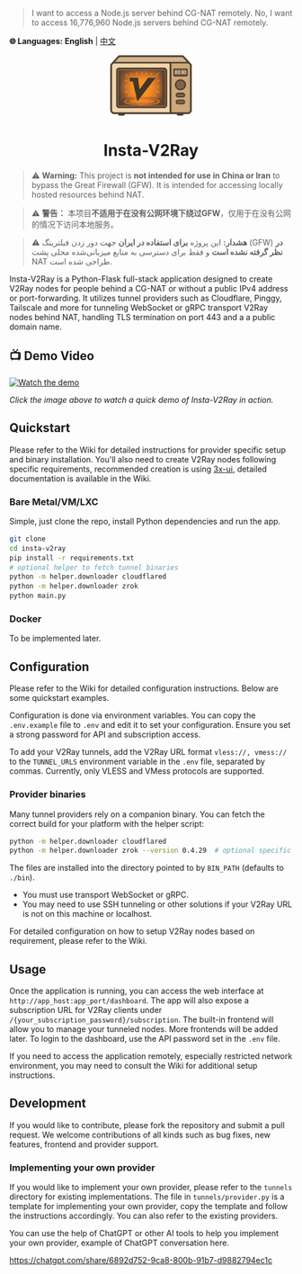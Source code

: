 > I want to access a Node.js server behind CG-NAT remotely. No, I want to access 16,776,960 Node.js servers behind CG-NAT remotely. 

**🌐 Languages:** **English** | [中文](README.zh.md) 

<p align="center">
    <img src="iv2ray.png" alt="Insta-V2Ray Logo" width="150"/>
    <h1 style="text-align: center;">Insta-V2Ray</h1>
</p>

> ⚠️ **Warning:** This project is **not intended for use in China or Iran** to bypass the Great Firewall (GFW). It is intended for accessing locally hosted resources behind NAT.

> ⚠️ **警告：** 本项目**不适用于在没有公网环境下绕过GFW**，仅用于在没有公网的情况下访问本地服务。

> ⚠️ **هشدار:** این پروژه **برای استفاده در ایران** جهت دور زدن فیلترینگ (GFW) **در نظر گرفته نشده است** و فقط برای دسترسی به منابع میزبانی‌شده محلی پشت NAT طراحی شده است.

Insta-V2Ray is a Python-Flask full-stack application designed to create V2Ray nodes for people behind a CG-NAT or without a public IPv4 address or port-forwarding. It utilizes tunnel providers such as Cloudflare, Pinggy, Tailscale and more for tunneling WebSocket or gRPC transport V2Ray nodes behind NAT, handling TLS termination on port 443 and a a public domain name.

## 📺 Demo Video

[![Watch the demo](https://img.youtube.com/vi/VIDEO_ID_HERE/0.jpg)](https://www.youtube.com/watch?v=VIDEO_ID_HERE)

*Click the image above to watch a quick demo of Insta-V2Ray in action.*

## Quickstart

Please refer to the Wiki for detailed instructions for provider specific setup and binary installation. You'll also need to create V2Ray nodes following specific requirements, recommended creation is using [3x-ui](https://github.com/MHSanaei/3x-ui), detailed documentation is available in the Wiki.

### Bare Metal/VM/LXC

Simple, just clone the repo, install Python dependencies and run the app.

```bash
git clone
cd insta-v2ray
pip install -r requirements.txt
# optional helper to fetch tunnel binaries
python -m helper.downloader cloudflared
python -m helper.downloader zrok
python main.py
```

### Docker

To be implemented later.

## Configuration

Please refer to the Wiki for detailed configuration instructions. Below are some quickstart examples.

Configuration is done via environment variables. You can copy the `.env.example` file to `.env` and edit it to set your configuration. Ensure you set a strong password for API and subscription access.

To add your V2Ray tunnels, add the V2Ray URL format `vless://, vmess://` to the `TUNNEL_URLS` environment variable in the `.env` file, separated by commas. Currently, only VLESS and VMess protocols are supported.

### Provider binaries

Many tunnel providers rely on a companion binary. You can fetch the correct build for your platform with the helper script:

```bash
python -m helper.downloader cloudflared
python -m helper.downloader zrok --version 0.4.29  # optional specific release
```

The files are installed into the directory pointed to by `BIN_PATH` (defaults to `./bin`).

- You must use transport WebSocket or gRPC.
- You may need to use SSH tunneling or other solutions if your V2Ray URL is not on this machine or localhost.

For detailed configuration on how to setup V2Ray nodes based on requirement, please refer to the Wiki.

## Usage
Once the application is running, you can access the web interface at `http://app_host:app_port/dashboard`. The app will also expose a subscription URL for V2Ray clients under `/{your_subscription_password}/subscription`. The built-in frontend will allow you to manage your tunneled nodes. More frontends will be added later. To login to the dashboard, use the API password set in the `.env` file. 

If you need to access the application remotely, especially restricted network environment, you may need to consult the Wiki for additional setup instructions.

## Development

If you would like to contribute, please fork the repository and submit a pull request. We welcome contributions of all kinds such as bug fixes, new features, frontend and provider support.

### Implementing your own provider

If you would like to implement your own provider, please refer to the `tunnels` directory for existing implementations. The file in `tunnels/provider.py` is a template for implementing your own provider, copy the template and follow the instructions accordingly. You can also refer to the existing providers.

You can use the help of ChatGPT or other AI tools to help you implement your own provider, example of ChatGPT conversation here.

https://chatgpt.com/share/6892d752-9ca8-800b-91b7-d9882794ec1c
